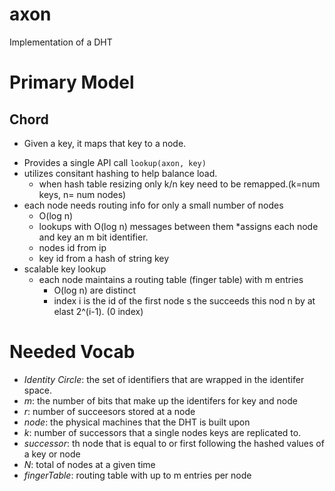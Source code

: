 axon
====

Implementation of a DHT

Primary Model
============

## Chord
- Given a key, it maps that key to a node.

* Provides a single API call `lookup(axon, key)`
* utilizes consitant hashing to help balance load.
  * when hash table resizing only k/n key need to be remapped.(k=num keys, n= num nodes)
* each node needs routing info for only a small number of nodes
  * O(log n) 
  * lookups with O(log n) messages between them
*assigns each node and key an m bit identifier.
  * nodes id from ip
  * key id from a hash of string key
* scalable key lookup
  * each node maintains a routing table (finger table) with m entries
    * O(log n) are distinct
    * index i is the id of the first node s the succeeds this nod n by at elast 2^(i-1). (0 index)


Needed Vocab
===========

* *Identity Circle*: the set of identifiers that are wrapped in the identifer space.
* *m*: the number of bits that make up the identifers for key and node
* *r*: number of succeesors stored at a node
* *node*: the physical machines that the DHT is built upon
* *k*: number of successors that a single nodes keys are replicated to.
* *successor*: th node that is equal to or first following  the hashed values of a key or node
* *N*: total of nodes at a given time
* *fingerTable*: routing table with up to m entries per node 

